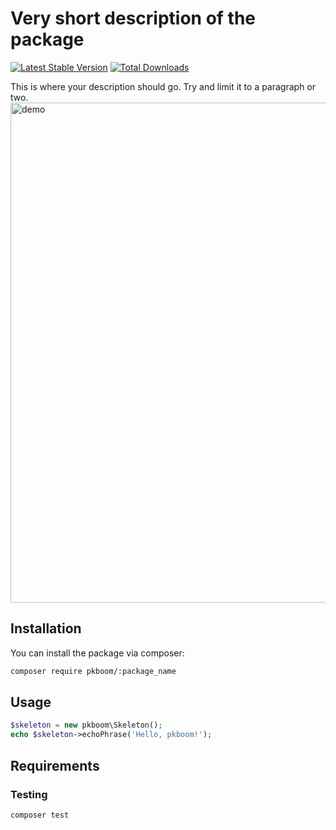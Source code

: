 # Very short description of the package

[![Latest Stable Version](https://poser.pugx.org/pkboom/:package_name/v)](//packagist.org/packages/pkboom/:package_name)
[![Total Downloads](https://poser.pugx.org/pkboom/:package_name/downloads)](//packagist.org/packages/pkboom/:package_name)

This is where your description should go. Try and limit it to a paragraph or two.
<img src="/images/demo.png" width="800"  title="demo">

## Installation

You can install the package via composer:

```bash
composer require pkboom/:package_name
```

## Usage

```php
$skeleton = new pkboom\Skeleton();
echo $skeleton->echoPhrase('Hello, pkboom!');
```

## Requirements

### Testing

```bash
composer test
```
